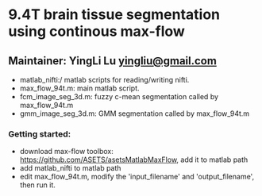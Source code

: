 # 9.4T brain tissue segmentation using continous max-flow
## Maintainer: YingLi Lu yingliu@gmail.com

* matlab_nifti:/ matlab scripts for reading/writing nifti.
* max_flow_94t.m: main matlab script.
* fcm_image_seg_3d.m: fuzzy c-mean segmentation called by max_flow_94t.m
* gmm_image_seg_3d.m: GMM segmentation called by max_flow_94t.m

### Getting started:
* download max-flow toolbox: https://github.com/ASETS/asetsMatlabMaxFlow, add it to matlab path
* add matlab_nifti to matlab path
* edit max_flow_94t.m, modify the 'input_filename' and 'output_filename', then run it.


 
